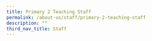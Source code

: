 ```yaml
---
title: Primary 2 Teaching Staff
permalink: /about-us/staff/primary-2-teaching-staff
description: ""
third_nav_title: Staff
---
```

